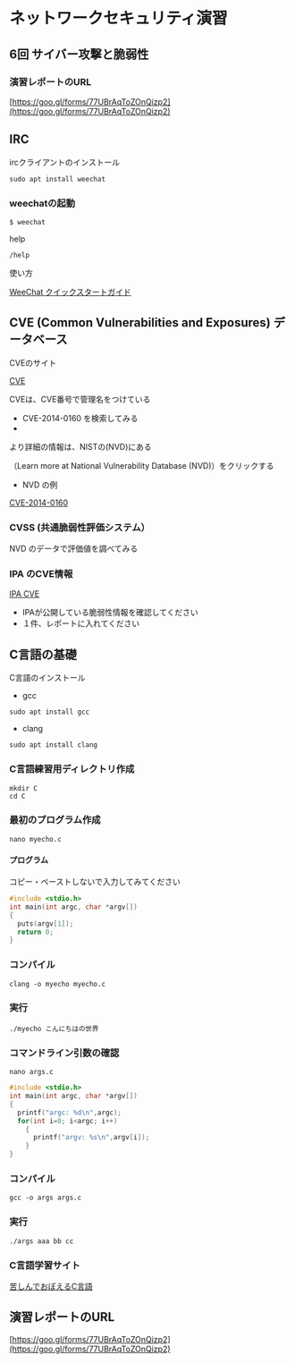 # ネットワークセキュリティ演習
## 6回 サイバー攻撃と脆弱性

### 演習レポートのURL


[https://goo.gl/forms/77UBrAqToZOnQizp2](https://goo.gl/forms/77UBrAqToZOnQizp2)


## IRC

ircクライアントのインストール

```
sudo apt install weechat
```

### weechatの起動

```
$ weechat
```

help

```
/help
```

使い方

[WeeChat クイックスタートガイド](https://weechat.org/files/doc/stable/weechat_quickstart.ja.html)


## CVE (Common Vulnerabilities and Exposures) データベース

CVEのサイト

[CVE](http://cve.mitre.org)

CVEは、CVE番号で管理名をつけている

* CVE-2014-0160 を検索してみる
*

より詳細の情報は、NISTの(NVD)にある

（Learn more at National Vulnerability Database (NVD)）をクリックする

* NVD の例

[CVE-2014-0160](https://nvd.nist.gov/vuln/detail/CVE-2014-0160)

### CVSS (共通脆弱性評価システム）

NVD のデータで評価値を調べてみる

### IPA のCVE情報

[IPA CVE](https://www.ipa.go.jp/security/announce/alert.html)

* IPAが公開している脆弱性情報を確認してください
* １件、レポートに入れてください


## C言語の基礎

C言語のインストール

* gcc

```
sudo apt install gcc
```

* clang

```
sudo apt install clang
```

### C言語練習用ディレクトリ作成

```
mkdir C
cd C

```

### 最初のプログラム作成

```
nano myecho.c
```

#### プログラム

コピー・ペーストしないで入力してみてください

```c
#include <stdio.h>
int main(int argc, char *argv[])
{
  puts(argv[1]);
  return 0;
}


```

### コンパイル

```
clang -o myecho myecho.c
```

### 実行

```
./myecho こんにちはの世界
```

### コマンドライン引数の確認

```
nano args.c
```

```c
#include <stdio.h>
int main(int argc, char *argv[])
{
  printf("argc: %d\n",argc);
  for(int i=0; i<argc; i++)
    {
      printf("argv: %s\n",argv[i]);
    }
}

```

### コンパイル

```
gcc -o args args.c
```

### 実行

```
./args aaa bb cc
```

### C言語学習サイト

[苦しんでおぼえるC言語](http://9cguide.appspot.com/)


## 演習レポートのURL


[https://goo.gl/forms/77UBrAqToZOnQizp2](https://goo.gl/forms/77UBrAqToZOnQizp2)

